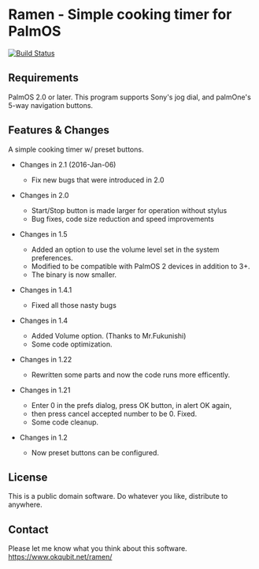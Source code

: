 # Ramen - Simple cooking timer for PalmOS

[![Build Status](https://travis-ci.org/tomari/ramen.svg?branch=master)](https://travis-ci.org/tomari/ramen)

## Requirements

PalmOS 2.0 or later. 
This program supports Sony's jog dial, and palmOne's 5-way navigation buttons.

## Features & Changes

A simple cooking timer w/ preset buttons.

* Changes in 2.1 (2016-Jan-06)
  * Fix new bugs that were introduced in 2.0

* Changes in 2.0
  * Start/Stop button is made larger for operation without stylus
  * Bug fixes, code size reduction and speed improvements

* Changes in 1.5
  * Added an option to use the volume level set in the system preferences.
  * Modified to be compatible with PalmOS 2 devices in addition to 3+.
  * The binary is now smaller.

* Changes in 1.4.1
  * Fixed all those nasty bugs

* Changes in 1.4
  * Added Volume option. (Thanks to Mr.Fukunishi)
  * Some code optimization.
	
* Changes in 1.22
  * Rewritten some parts and now the code runs more efficently.

* Changes in 1.21
  * Enter 0 in the prefs dialog, press OK button, in alert OK again,
  * then press cancel accepted number to be 0. Fixed.
  * Some code cleanup.

* Changes in 1.2
  * Now preset buttons can be configured.

## License

This is a public domain software. Do whatever you like, distribute to anywhere.

## Contact

Please let me know what you think about this software.
https://www.okqubit.net/ramen/

